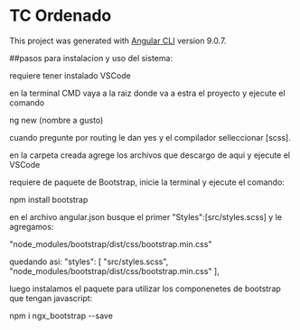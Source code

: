 # TC Ordenado

This project was generated with [Angular CLI](https://github.com/angular/angular-cli) version 9.0.7.

##pasos para instalacion y uso del sistema:

requiere tener instalado VSCode

en la terminal CMD vaya a la raiz donde va a estra el proyecto y ejecute el comando

ng new (nombre a gusto) 

cuando pregunte por routing le dan yes
 y el compilador selleccionar [scss].

en la carpeta creada agrege los archivos que descargo de aqui y ejecute el VSCode

requiere de paquete de Bootstrap, inicie la terminal y ejecute el comando:

npm install bootstrap

en el archivo  angular.json busque el primer "Styles":[src/styles.scss] y le agregamos:

"node_modules/bootstrap/dist/css/bootstrap.min.css"

quedando asi:
"styles": [
       "src/styles.scss",
        "node_modules/bootstrap/dist/css/bootstrap.min.css"
],

luego instalamos el paquete para utilizar los componenetes de bootstrap que tengan javascript:

npm i ngx_bootstrap --save




